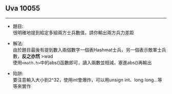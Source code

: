 ## Uva 10055
***
* 題目:  
  很明確地提到給定多組兩方士兵數值，請你輸出兩方兵力差距

* 解法:   
  由於題目最後有提到數入兩個數字一個表Hashmat士兵，另一個表示敵軍士兵數，**反之亦然** >wad  
  使用`<math.h>`中的abs()函數即可，讀入兩數並相減，塞進abs()再輸出

* 陷阱:  
  要注意輸入大小到2^32，使用int會爆炸，可以用unsign int、long long...等等來實作
  
